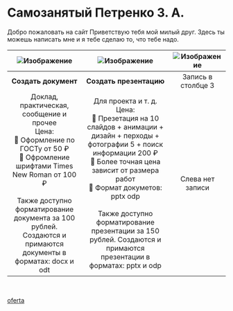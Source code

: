 # Самозанятый Петренко З. А.

Добро пожаловать на сайт
Приветствую тебя мой милый друг. Здесь ты можешь написать мне и я тебе сделаю то, что тебе надо.


|![Изображение](https://agent-kgb-228.github.io/img/msoffice/word.png "Логотип Markdown") |![Изображение](https://agent-kgb-228.github.io/img/msoffice/powerpoint.png "Логотип Markdown") |![Изображение](https://agent-kgb-228.github.io/img/msoffice/excel.jpeg "Логотип Markdown")|
|:-:|:--------:|:---:|
|**Создать документ**|**Создать презентацию**|Запись в столбце 3|
|Доклад, практическая, сообщение и прочее <br> Цена: <br> 🎈 Оформление по ГОСТу от 50 ₽ <br> 🎈 Офромление шрифтами Times New Roman от 100 ₽ <br> <br> Также доступно форматирование документа за 100 рублей. <br> Создаются и примаются документы в форматах: docx и odt | Для проекта и т. д. <br> Цена: <br> 🎈 Презетация на 10 слайдов + анимации + дизайн + перходы + фотографии 5 + поиск информации 200 ₽ <br> 🎈 Более точная цена зависит от размера работ <br> 🎈 Формат докуметов: pptx odp <br><br> Также доступно форматирование презентации за 150 рублей. Создаются и примаются презентации в форматах: pptx и odp |Слева нет записи|
<br>



[oferta](oferta.md)

